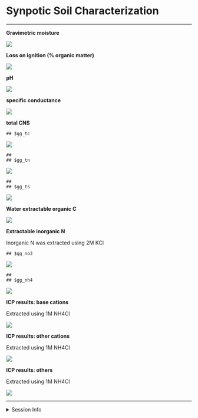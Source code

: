 Synpotic Soil Characterization
================

------------------------------------------------------------------------

**Gravimetric moisture**

![](characterization_report_files/figure-gfm/moisture-1.png)<!-- -->

**Loss on ignition (% organic matter)**

![](characterization_report_files/figure-gfm/loi-1.png)<!-- -->

**pH**

![](characterization_report_files/figure-gfm/pH-1.png)<!-- -->

**specific conductance**

![](characterization_report_files/figure-gfm/sp_cond-1.png)<!-- -->

**total CNS**

    ## $gg_tc

![](characterization_report_files/figure-gfm/tctnts-1.png)<!-- -->

    ## 
    ## $gg_tn

![](characterization_report_files/figure-gfm/tctnts-2.png)<!-- -->

    ## 
    ## $gg_ts

![](characterization_report_files/figure-gfm/tctnts-3.png)<!-- -->

**Water extractable organic C**

![](characterization_report_files/figure-gfm/weoc-1.png)<!-- -->

**Extractable inorganic N**

Inorganic N was extracted using 2M KCl

    ## $gg_no3

![](characterization_report_files/figure-gfm/din-1.png)<!-- -->

    ## 
    ## $gg_nh4

![](characterization_report_files/figure-gfm/din-2.png)<!-- -->

**ICP results: base cations**

Extracted using 1M NH4Cl

![](characterization_report_files/figure-gfm/icp-base%20cations-1.png)<!-- -->

**ICP results: other cations**

Extracted using 1M NH4Cl

![](characterization_report_files/figure-gfm/icp-other%20cations-1.png)<!-- -->

**ICP results: others**

Extracted using 1M NH4Cl

![](characterization_report_files/figure-gfm/icp-others-1.png)<!-- -->

------------------------------------------------------------------------

<details>
<summary>
Session Info
</summary>

Date run: 2022-12-10

    ## R version 4.2.1 (2022-06-23)
    ## Platform: x86_64-apple-darwin17.0 (64-bit)
    ## Running under: macOS Big Sur ... 10.16
    ## 
    ## Matrix products: default
    ## BLAS:   /Library/Frameworks/R.framework/Versions/4.2/Resources/lib/libRblas.0.dylib
    ## LAPACK: /Library/Frameworks/R.framework/Versions/4.2/Resources/lib/libRlapack.dylib
    ## 
    ## locale:
    ## [1] en_US.UTF-8/en_US.UTF-8/en_US.UTF-8/C/en_US.UTF-8/en_US.UTF-8
    ## 
    ## attached base packages:
    ## [1] stats     graphics  grDevices utils     datasets  methods   base     
    ## 
    ## other attached packages:
    ##  [1] googlesheets4_1.0.1 lubridate_1.8.0     soilpalettes_0.1.0 
    ##  [4] PNWColors_0.1.0     magrittr_2.0.3      forcats_0.5.2      
    ##  [7] stringr_1.4.1       dplyr_1.0.10        purrr_0.3.4        
    ## [10] readr_2.1.3         tidyr_1.2.1         tibble_3.1.8       
    ## [13] ggplot2_3.3.6       tidyverse_1.3.2     tarchetypes_0.7.2  
    ## [16] targets_0.14.0     
    ## 
    ## loaded via a namespace (and not attached):
    ##  [1] ps_1.7.1          assertthat_0.2.1  digest_0.6.29     utf8_1.2.2       
    ##  [5] R6_2.5.1          cellranger_1.1.0  backports_1.4.1   reprex_2.0.2     
    ##  [9] evaluate_0.16     highr_0.9         httr_1.4.4        pillar_1.8.1     
    ## [13] rlang_1.0.5       readxl_1.4.1      rstudioapi_0.14   data.table_1.14.4
    ## [17] callr_3.7.2       rmarkdown_2.16    labeling_0.4.2    googledrive_2.0.0
    ## [21] igraph_1.3.4      munsell_0.5.0     broom_1.0.0       compiler_4.2.1   
    ## [25] modelr_0.1.9      xfun_0.32         pkgconfig_2.0.3   htmltools_0.5.3  
    ## [29] tidyselect_1.1.2  codetools_0.2-18  fansi_1.0.3       crayon_1.5.1     
    ## [33] tzdb_0.3.0        dbplyr_2.2.1      withr_2.5.0       grid_4.2.1       
    ## [37] jsonlite_1.8.0    gtable_0.3.0      lifecycle_1.0.1   DBI_1.1.3        
    ## [41] scales_1.2.1      cli_3.3.0         stringi_1.7.8     farver_2.1.1     
    ## [45] fs_1.5.2          xml2_1.3.3        ellipsis_0.3.2    generics_0.1.3   
    ## [49] vctrs_0.4.1       tools_4.2.1       glue_1.6.2        hms_1.1.2        
    ## [53] fastmap_1.1.0     processx_3.7.0    yaml_2.3.5        colorspace_2.0-3 
    ## [57] gargle_1.2.0      base64url_1.4     rvest_1.0.3       knitr_1.40       
    ## [61] haven_2.5.1

</details>
